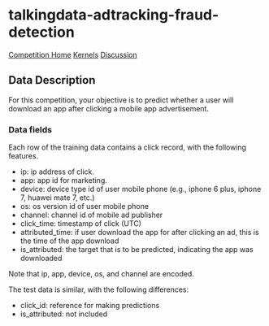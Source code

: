 # talkingdata-adtracking-fraud-detection

[Competition Home](https://www.kaggle.com/c/talkingdata-adtracking-fraud-detection)
[Kernels](https://www.kaggle.com/c/talkingdata-adtracking-fraud-detection/kernels)
[Discussion](https://www.kaggle.com/c/talkingdata-adtracking-fraud-detection/discussion)

## Data Description

For this competition, your objective is to predict whether a user will download an app after clicking a mobile app advertisement.

### Data fields

Each row of the training data contains a click record, with the following features.

- ip: ip address of click.
- app: app id for marketing.
- device: device type id of user mobile phone (e.g., iphone 6 plus, iphone 7, huawei mate 7, etc.)
- os: os version id of user mobile phone
- channel: channel id of mobile ad publisher
- click_time: timestamp of click (UTC)
- attributed_time: if user download the app for after clicking an ad, this is the time of the app download
- is_attributed: the target that is to be predicted, indicating the app was downloaded

Note that ip, app, device, os, and channel are encoded.

The test data is similar, with the following differences:

- click_id: reference for making predictions
- is_attributed: not included

